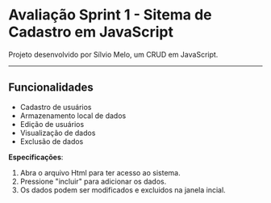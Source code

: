 # Avaliação Sprint 1 - Sitema de Cadastro em JavaScript

Projeto desenvolvido por Sílvio Melo, um CRUD em JavaScript.

***

## Funcionalidades

- Cadastro de usuários
- Armazenamento local de dados
- Edição de usuários
- Visualização de dados
- Exclusão de dados

**Especificações**:
1. Abra o arquivo Html para ter acesso ao sistema.
2. Pressione "incluir" para adicionar os dados.
3. Os dados podem ser modificados e excluidos na janela incial.

